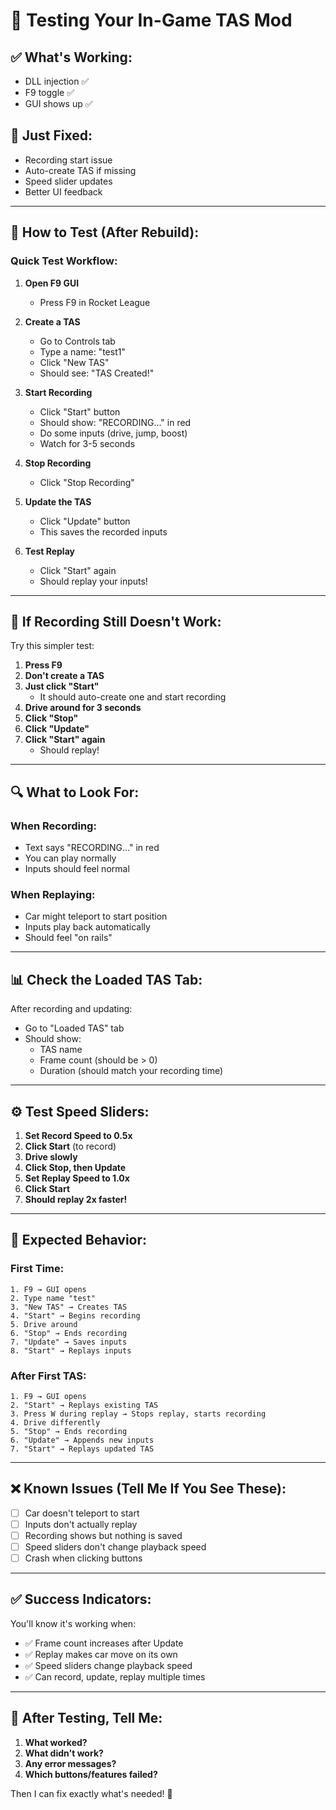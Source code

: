 # 🧪 Testing Your In-Game TAS Mod

## ✅ What's Working:
- DLL injection ✅
- F9 toggle ✅
- GUI shows up ✅

## 🔧 Just Fixed:
- Recording start issue
- Auto-create TAS if missing
- Speed slider updates
- Better UI feedback

---

## 🚀 How to Test (After Rebuild):

### Quick Test Workflow:

1. **Open F9 GUI**
   - Press F9 in Rocket League

2. **Create a TAS**
   - Go to Controls tab
   - Type a name: "test1"
   - Click "New TAS"
   - Should see: "TAS Created!"

3. **Start Recording**
   - Click "Start" button
   - Should show: "RECORDING..." in red
   - Do some inputs (drive, jump, boost)
   - Watch for 3-5 seconds

4. **Stop Recording**
   - Click "Stop Recording"

5. **Update the TAS**
   - Click "Update" button
   - This saves the recorded inputs

6. **Test Replay**
   - Click "Start" again
   - Should replay your inputs!

---

## 🐛 If Recording Still Doesn't Work:

Try this simpler test:

1. **Press F9**
2. **Don't create a TAS**
3. **Just click "Start"**
   - It should auto-create one and start recording
4. **Drive around for 3 seconds**
5. **Click "Stop"**
6. **Click "Update"**
7. **Click "Start" again**
   - Should replay!

---

## 🔍 What to Look For:

### When Recording:
- Text says "RECORDING..." in red
- You can play normally
- Inputs should feel normal

### When Replaying:
- Car might teleport to start position
- Inputs play back automatically
- Should feel "on rails"

---

## 📊 Check the Loaded TAS Tab:

After recording and updating:
- Go to "Loaded TAS" tab
- Should show:
  - TAS name
  - Frame count (should be > 0)
  - Duration (should match your recording time)

---

## ⚙️ Test Speed Sliders:

1. **Set Record Speed to 0.5x**
2. **Click Start** (to record)
3. **Drive slowly**
4. **Click Stop, then Update**
5. **Set Replay Speed to 1.0x**
6. **Click Start**
7. **Should replay 2x faster!**

---

## 🎯 Expected Behavior:

### First Time:
```
1. F9 → GUI opens
2. Type name "test"
3. "New TAS" → Creates TAS
4. "Start" → Begins recording
5. Drive around
6. "Stop" → Ends recording
7. "Update" → Saves inputs
8. "Start" → Replays inputs
```

### After First TAS:
```
1. F9 → GUI opens
2. "Start" → Replays existing TAS
3. Press W during replay → Stops replay, starts recording
4. Drive differently
5. "Stop" → Ends recording
6. "Update" → Appends new inputs
7. "Start" → Replays updated TAS
```

---

## ❌ Known Issues (Tell Me If You See These):

- [ ] Car doesn't teleport to start
- [ ] Inputs don't actually replay
- [ ] Recording shows but nothing is saved
- [ ] Speed sliders don't change playback speed
- [ ] Crash when clicking buttons

---

## ✅ Success Indicators:

You'll know it's working when:
- ✅ Frame count increases after Update
- ✅ Replay makes car move on its own
- ✅ Speed sliders change playback speed
- ✅ Can record, update, replay multiple times

---

## 🔄 After Testing, Tell Me:

1. **What worked?**
2. **What didn't work?**
3. **Any error messages?**
4. **Which buttons/features failed?**

Then I can fix exactly what's needed! 🚀
